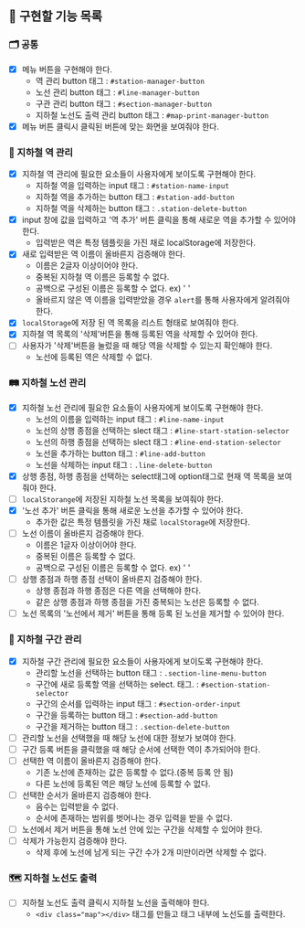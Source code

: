 ## 📝 구현할 기능 목록

### 🗂 공통

- [X] 메뉴 버튼을 구현해야 한다.
  - 역 관리 button 태그 : ```#station-manager-button```
  - 노선 관리 button 태그 : ```#line-manager-button```
  - 구관 관리 button 태그 : ```#section-manager-button```
  - 지하철 노선도 출력 관리 button 태그 : ```#map-print-manager-button```
- [X] 메뉴 버튼 클릭시 클릭된 버튼에 맞는 화면을 보여줘야 한다.

### 🚋 지하철 역 관리

- [X] 지하철 역 관리에 필요한 요소들이 사용자에게 보이도록 구현해야 한다. 
  - 지하철 역을 입력하는 input 태그 : ```#station-name-input```
  - 지하철 역을 추가하는 button 태그 : ```#station-add-button```
  - 지하철 역을 삭제하는 button 태그 : ```.station-delete-button```
- [X] input 창에 값을 입력하고 '역 추가' 버튼 클릭을 통해 새로운 역을 추가할 수 있어야 한다.
  - 입력받은 역은 특정 템플릿을 가진 채로 localStorage에 저장한다.
- [X] 새로 입력받은 역 이름이 올바른지 검증해야 한다.
  - 이름은 2글자 이상이어야 한다.
  - 중복된 지하철 역 이름은 등록할 수 없다.
  - 공백으로 구성된 이름은 등록할 수 없다. ex) '    '
  - 올바르지 않은 역 이름을 입력받았을 경우 ```alert```를 통해 사용자에게 알려줘야 한다.
- [X] ```localStorage```에 저장 된 역 목록을 리스트 형태로 보여줘야 한다.
- [X] 지하철 역 목록의 '삭제'버튼을 통해 등록된 역을 삭제할 수 있어야 한다.
- [ ] 사용자가 '삭제'버튼을 눌렀을 때 해당 역을 삭제할 수 있는지 확인해야 한다.
  - 노선에 등록된 역은 삭제할 수 없다.


### 🛤 지하철 노선 관리

- [X] 지하철 노선 관리에 필요한 요소들이 사용자에게 보이도록 구현해야 한다.
  - 노선의 이름을 입력하는 input 태그 : ```#line-name-input```
  - 노선의 상행 종점을 선택하는 slect 태그 : ```#line-start-station-selector```
  - 노선의 하행 종점을 선택하는 slect 태그 : ```#line-end-station-selector```
  - 노선을 추가하는 button 태그 : ```#line-add-button```
  - 노선을 삭제하는 input 태그 : ```.line-delete-button```
- [X] 상행 종점, 하행 종점을 선택하는 select태그에 option태그로 현재 역 목록을 보여줘야 한다.
- [ ] ```localStorange```에 저장된 지하철 노선 목록을 보여줘야 한다.
- [X] '노선 추가' 버튼 클릭을 통해 새로운 노선을 추가할 수 있어야 한다.
  - 추가한 값은 특정 템플릿을 가진 채로 ```localStorage```에 저장한다.
- [ ] 노선 이름이 올바른지 검증해야 한다.
  - 이름은 1글자 이상이어야 한다.
  - 중복된 이름은 등록할 수 없다.
  - 공백으로 구성된 이름은 등록할 수 없다. ex) '     '
- [ ] 상행 종점과 하행 종점 선택이 올바른지 검증해야 한다.
  - 상행 종점과 하행 종점은 다른 역을 선택해야 한다.
  - 같은 상행 종점과 하행 종점을 가진 중복되는 노선은 등록할 수 없다.
- [ ] 노선 목록의 '노선에서 제거' 버튼을 통해 등록 된 노선을 제거할 수 있어야 한다.

### 🚉 지하철 구간 관리

- [X] 지하철 구간 관리에 필요한 요소들이 사용자에게 보이도록 구현해야 한다.
  - 관리할 노선을 선택하는 button 태그 : ```.section-line-menu-button```
  - 구간에 새로 등록할 역을 선택하는 select. 태그. : ```#section-station-selector```
  - 구간의 순서를 입력하는 input 태그 : ```#section-order-input```
  - 구간을 등록하는 button 태그 : ```#section-add-button```
  - 구간을 제거하는 button 태그 : ```.section-delete-button```
- [ ] 관리할 노선을 선택했을 때 해당 노선에 대한 정보가 보여야 한다.
- [ ] 구간 등록 버튼을 클릭했을 때 해당 순서에 선택한 역이 추가되어야 한다.
- [ ] 선택한 역 이름이 올바른지 검증해야 한다.
  - 기존 노선에 존재하는 값은 등록할 수 없다.(중복 등록 안 됨)
  - 다른 노선에 등록된 역은 해당 노선에 등록할 수 없다.
- [ ] 선택한 순서가 올바른지 검증해야 한다.
  - 음수는 입력받을 수 없다.
  - 순서에 존재하는 범위를 벗어나는 경우 입력을 받을 수 없다.
- [ ] 노선에서 제거 버튼을 통해 노선 안에 있는 구간을 삭제할 수 있어야 한다.
- [ ] 삭제가 가능한지 검증해야 한다.
  - 삭제 후에 노선에 남게 되는 구간 수가 2개 미만이라면 삭제할 수 없다.

### 🗺 지하철 노선도 출력

- [ ] 지하철 노선도 출력 클릭시 지하철 노선을 출력해야 한다.
  - ```<div class="map"></div>``` 태그를 만들고 태그 내부에 노선도를 출력한다.

  
